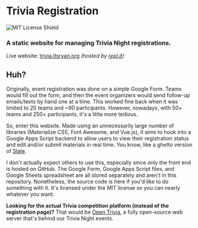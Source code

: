 # Trivia Registration
![MIT License Shield](https://img.shields.io/badge/license-MIT-green?style=flat-square) 

### A static website for managing Trivia Night registrations. 
Live website: [trivia.itsryan.org](https://trivia.itsryan.org) *(hosted by [repl.it](https://repl.it))*

## Huh? 
Originally, event registration was done on a simple Google Form. Teams would fill out the form, and then the event organizers would send follow-up emails/texts by hand one at a time. This worked fine back when it was limited to 20 teams and ~90 participants. However, nowadays, with 50+ teams and 250+ participants, it's a little more tedious. 

So, enter this website. Made using an unnecessarily large number of libraries (Materialize CSS, Font Awesome, and Vue.js), it aims to hook into a Google Apps Script backend to allow users to view their registration status and edit and/or submit materials in real time. You know, like a ghetto version of [Slate](https://technolutions.com/solutions/slate). 

I don't actually expect others to use this, especially since only the front end is hosted on GitHub. The Google Form, Google Apps Script files, and Google Sheets spreadsheet are all stored separately and aren't in this repository. Nonetheless, the source code is here if you'd like to do something with it. It's licensed under the MIT license so you can nearly whatever you want. 

**Looking for the actual Trivia competition platform (instead of the registration page)?** That would be [Open Trivia](https://github.com/Ryan778/OpenTrivia), a fully open-source web server that's behind our Trivia Night events. 